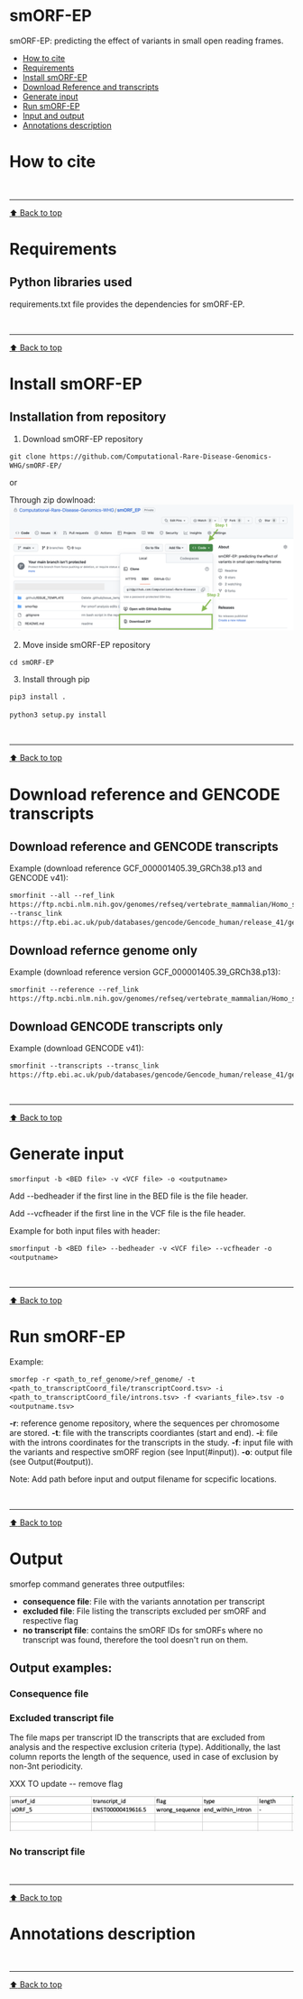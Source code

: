 # smORF-EP

smORF-EP: predicting the effect of variants in small open reading frames.


- [How to cite](#how-to-cite)
- [Requirements](#requirements)
- [Install smORF-EP](#install-smorf-ep)
- [Download Reference and transcripts](#donwload-reference-and-transcripts)
- [Generate input](#generate-input)
- [Run smORF-EP](#run-smorf-ep)
- [Input and output](#intput-and-output)
- [Annotations description](#annotations-description)




# How to cite

<!-- 
'smORF-EP: predicting the effect of variants in small open reading frames'
-->

<br><hr>
[:arrow_up: Back to top](#smorf-ep)


# Requirements

## Python libraries used

requirements.txt file provides the dependencies for smORF-EP.


<!-- 
- pandas (might require installation)
- re (might require installation)
- datetime
- os
- sys
- time -->

<br><hr>
[:arrow_up: Back to top](#smorf-ep)


# Install smORF-EP

## Installation from repository

1. Download smORF-EP repository
```
git clone https://github.com/Computational-Rare-Disease-Genomics-WHG/smORF-EP/
```
or

Through zip dowlnoad: 
![alt text](https://github.com/Computational-Rare-Disease-Genomics-WHG/smORF_EP/blob/main/support/download_git_repo.png?raw=true)


2. Move inside smORF-EP repository
```
cd smORF-EP
```

3. Install through pip
```
pip3 install .

python3 setup.py install
```

<br><hr>
[:arrow_up: Back to top](#smorf-ep)

<!--
```

```
-->

<!--
Command when the package is in pip

pip install smORF-EP
-->


# Download reference and GENCODE transcripts
<!--Follow the [instructions.](https://github.com/Computational-Rare-Disease-Genomics-WHG/smORF-EP/blob/main/data)-->

## Download reference and GENCODE transcripts 

Example (download reference GCF_000001405.39_GRCh38.p13 and GENCODE v41): 

```
smorfinit --all --ref_link https://ftp.ncbi.nlm.nih.gov/genomes/refseq/vertebrate_mammalian/Homo_sapiens/annotation_releases/109.20211119/GCF_000001405.39_GRCh38.p13/GCF_000001405.39_GRCh38.p13_genomic.fna.gz --transc_link https://ftp.ebi.ac.uk/pub/databases/gencode/Gencode_human/release_41/gencode.v41.annotation.gff3.gz
```


## Download refernce genome only

Example (download reference version GCF_000001405.39_GRCh38.p13): 

```
smorfinit --reference --ref_link https://ftp.ncbi.nlm.nih.gov/genomes/refseq/vertebrate_mammalian/Homo_sapiens/annotation_releases/109.20211119/GCF_000001405.39_GRCh38.p13/GCF_000001405.39_GRCh38.p13_genomic.fna.gz
```


## Download GENCODE transcripts only

Example (download GENCODE v41):

```
smorfinit --transcripts --transc_link https://ftp.ebi.ac.uk/pub/databases/gencode/Gencode_human/release_41/gencode.v41.annotation.gff3.gz
```

<br><hr>
[:arrow_up: Back to top](#smorf-ep)


# Generate input

```
smorfinput -b <BED file> -v <VCF file> -o <outputname>
```

Add --bedheader if the first line in the BED file is the file header. 

Add --vcfheader if the first line in the VCF file is the file header.

Example for both input files with header: 
```
smorfinput -b <BED file> --bedheader -v <VCF file> --vcfheader -o <outputname>
```

<br><hr>
[:arrow_up: Back to top](#smorf-ep)


# Run smORF-EP

Example:
```
smorfep -r <path_to_ref_genome/>ref_genome/ -t <path_to_transcriptCoord_file/transcriptCoord.tsv> -i <path_to_transcriptCoord_file/introns.tsv> -f <variants_file>.tsv -o <outputname.tsv>
```
**-r**: reference genome repository, where the sequences per chromosome are stored.
**-t**: file with the transcripts coordiantes (start and end).
**-i**: file with the introns coordinates for the transcripts in the study.
**-f**: input file with the variants and respective smORF region (see Input(#input)).
**-o**: output file (see Output(#output)). 

Note: 
Add path before input and output filename for scpecific locations.

<br><hr>
[:arrow_up: Back to top](#smorf-ep)


# Output

smorfep command generates three outputfiles:
- **consequence file**: File with the variants annotation per transcript
- **excluded file**: File listing the transcripts excluded per smORF and respective flag
- **no transcript file**: contains the smORF IDs for smORFs where no transcript was found, therefore the tool doesn't run on them.

## Output examples:


### Consequence file



### Excluded transcript file

The file maps per transcript ID the transcripts that are excluded from analysis and the respective exclusion criteria (type). Additionally, the last column reports the length of the sequence, used in case of exclusion by non-3nt periodicity. 

XXX TO update -- remove flag

![alt text](https://github.com/Computational-Rare-Disease-Genomics-WHG/smORF_EP/blob/main/support/excluded_file_example.png?raw=true)

### No transcript file


<br><hr>
[:arrow_up: Back to top](#smorf-ep)


# Annotations description


<br><hr>
[:arrow_up: Back to top](#smorf-ep)
